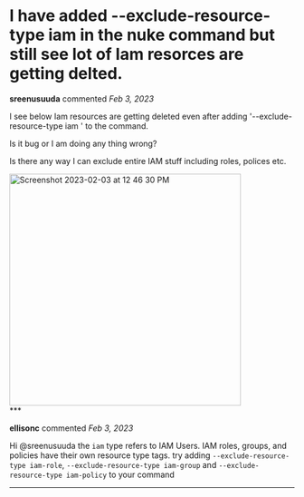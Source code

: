 # I have added --exclude-resource-type iam in the nuke command but still see lot of Iam resorces are getting delted.

**sreenusuuda** commented *Feb 3, 2023*

I see below Iam resources are getting deleted even after adding '--exclude-resource-type iam ' to the command.

Is it bug or I am doing any thing wrong?

Is there any way I can exclude entire IAM stuff including roles, polices etc.

<img width="409" alt="Screenshot 2023-02-03 at 12 46 30 PM" src="https://user-images.githubusercontent.com/99465779/216536973-de7ff3fc-2f60-491d-9e5a-27ee91a813dd.png">

<br />
***


**ellisonc** commented *Feb 3, 2023*

Hi @sreenusuuda the `iam` type refers to IAM Users. IAM roles, groups, and policies have their own resource type tags. try adding `--exclude-resource-type iam-role`, `--exclude-resource-type iam-group` and `--exclude-resource-type iam-policy` to your command
***

